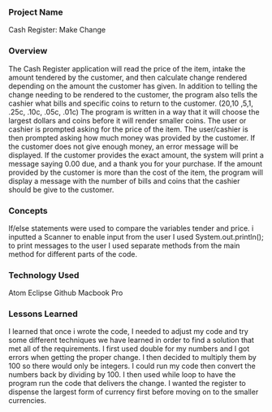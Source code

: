 ### Project Name
Cash Register: Make Change
### Overview
The Cash Register application will read the price of the item, intake the amount
tendered by the customer, and then calculate change rendered depending on the amount the customer has given.
 In addition to telling the change needing to be rendered to the customer, the program also tells the cashier
 what bills and specific coins to return to the customer.
 ($20 ,$10 ,$5 ,$1, .25c, .10c, .05c, .01c) The program is written in a way that
 it will choose the largest dollars and coins before it will render smaller coins.
The user or cashier is prompted asking for the price of the item.  The user/cashier is then prompted asking
how much money was provided by the customer. If the customer does not give enough money, an error message
will be displayed. If the customer provides the exact amount, the system will print a message saying 0.00 due,
 and a thank you for your purchase. If the amount provided by the customer is more
than the cost of the item, the program will display a message with the number of
bills and coins that the cashier should be give to the customer.
### Concepts
If/else statements were used to compare the
variables tender and price.
i inputted a Scanner to enable input from the user
I used System.out.println(); to print messages to the user
I used separate methods from the main method for different parts of the code.

### Technology Used
Atom
Eclipse
Github
Macbook Pro

### Lessons Learned
I learned that once i wrote the code, I needed to adjust my code and try some
different techniques we have learned in order to find a solution that met all
of the requirements.
I first used double for my numbers and I got errors when getting the proper
change. I then decided to multiply them by 100 so there would only be integers.
I could run my code then convert the numbers back by dividing by 100.
I then used while loop to have the program run the code that delivers the
change. I wanted the register to dispense the largest form of currency first
before moving on to the smaller currencies. 
